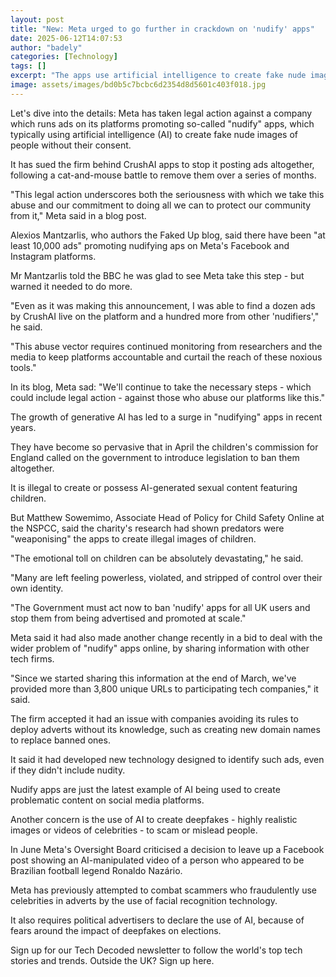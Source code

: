 ```yaml
---
layout: post
title: "New: Meta urged to go further in crackdown on 'nudify' apps"
date: 2025-06-12T14:07:53
author: "badely"
categories: [Technology]
tags: []
excerpt: "The apps use artificial intelligence to create fake nude images of people without their consent."
image: assets/images/bd0b5c7bcbc6d2354d8d5601c403f018.jpg
---
```


Let's dive into the details: Meta has taken legal action against a company which runs ads on its platforms promoting so-called "nudify" apps, which typically using artificial intelligence (AI) to create fake nude images of people without their consent.

It has sued the firm behind CrushAI apps to stop it posting ads altogether, following a cat-and-mouse battle to remove them over a series of months.

"This legal action underscores both the seriousness with which we take this abuse and our commitment to doing all we can to protect our community from it," Meta said in a blog post.

Alexios Mantzarlis, who authors the Faked Up blog, said there have been "at least 10,000 ads" promoting nudifying aps on Meta's Facebook and Instagram platforms.

Mr Mantzarlis told the BBC he was glad to see Meta take this step - but warned it needed to do more.

"Even as it was making this announcement, I was able to find a dozen ads by CrushAI live on the platform and a hundred more from other 'nudifiers'," he said. 

"This abuse vector requires continued monitoring from researchers and the media to keep platforms accountable and curtail the reach of these noxious tools."

In its blog, Meta sad: "We'll continue to take the necessary steps - which could include legal action - against those who abuse our platforms like this."

The growth of generative AI has led to a surge in "nudifying" apps in recent years.

They have become so pervasive that in April the children's commission for England called on the government to introduce legislation to ban them altogether.

It is illegal to create or possess AI-generated sexual content featuring children.

But Matthew Sowemimo, Associate Head of Policy for Child Safety Online at the NSPCC, said the charity's research had shown predators were "weaponising" the apps to create illegal images of children.

"The emotional toll on children can be absolutely devastating," he said. 

"Many are left feeling powerless, violated, and stripped of control over their own identity.

"The Government must act now to ban 'nudify' apps for all UK users and stop them from being advertised and promoted at scale."

Meta said it had also made another change recently in a bid to deal with the wider problem of "nudify" apps online, by sharing information with other tech firms.

"Since we started sharing this information at the end of March, we've provided more than 3,800 unique URLs to participating tech companies," it said. 

The firm accepted it had an issue with companies avoiding its rules to deploy adverts without its knowledge, such as creating new domain names to replace banned ones.

It said it had developed new technology designed to identify such ads, even if they didn't include nudity.

Nudify apps are just the latest example of AI being used to create problematic content on social media platforms.

Another concern is the use of AI to create deepfakes - highly realistic images or videos of celebrities - to scam or mislead people.

In June Meta's Oversight Board criticised a decision to leave up a Facebook post showing an AI-manipulated video of a person who appeared to be Brazilian football legend Ronaldo Nazário.

Meta has previously attempted to combat scammers who fraudulently use celebrities in adverts by the use of facial recognition technology.

It also requires political advertisers to declare the use of AI, because of fears around the impact of deepfakes on elections.

Sign up for our Tech Decoded newsletter to follow the world's top tech stories and trends. Outside the UK? Sign up here.

